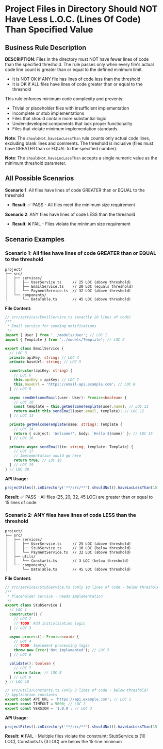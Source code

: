 # Project Files in Directory Should NOT Have Less L.O.C. (Lines Of Code) Than Specified Value

## Business Rule Description

**DESCRIPTION**: Files in the directory must NOT have fewer lines of code than the specified threshold. The rule passes only when every file's actual code line count is greater than or equal to the defined minimum limit.

- It is NOT OK if ANY file has lines of code less than the threshold
- It is OK if ALL files have lines of code greater than or equal to the threshold

This rule enforces minimum code complexity and prevents:

- Trivial or placeholder files with insufficient implementation
- Incomplete or stub implementations
- Files that should contain more substantial logic
- Under-developed components that lack proper functionality
- Files that violate minimum implementation standards

**Note**: The `shouldNot.haveLocLessThan` rule counts only actual code lines, excluding blank lines and comments. The threshold is inclusive (files must have GREATER than or EQUAL to the specified number).

**Note**: The `shouldNot.haveLocLessThan` accepts a single numeric value as the minimum threshold parameter.

## All Possible Scenarios

**Scenario 1**: All files have lines of code GREATER than or EQUAL to the threshold

- **Result**: ✅ PASS - All files meet the minimum size requirement

**Scenario 2**: ANY files have lines of code LESS than the threshold

- **Result**: ❌ FAIL - Files violate the minimum size requirement

## Scenario Examples

### Scenario 1: All files have lines of code GREATER than or EQUAL to the threshold

```
project/
├── src/
│   ├── services/
│   │   ├── UserService.ts     // 25 LOC (above threshold)
│   │   ├── EmailService.ts    // 20 LOC (equals threshold)
│   │   └── PaymentService.ts  // 32 LOC (above threshold)
│   └── components/
│       └── DataTable.ts       // 45 LOC (above threshold)
```

**File Content:**

```typescript
// src/services/EmailService.ts (exactly 20 lines of code)
/**
 * Email service for sending notifications
 */
import { User } from '../models/User'; // LOC 1
import { Template } from '../models/Template'; // LOC 2

export class EmailService {
  // LOC 3
  private apiKey: string; // LOC 4
  private baseUrl: string; // LOC 5

  constructor(apiKey: string) {
    // LOC 6
    this.apiKey = apiKey; // LOC 7
    this.baseUrl = 'https://email-api.example.com'; // LOC 8
  } // LOC 9

  async sendWelcomeEmail(user: User): Promise<boolean> {
    // LOC 10
    const template = this.getWelcomeTemplate(user.name); // LOC 11
    return await this.sendEmail(user.email, template); // LOC 12
  } // LOC 13

  private getWelcomeTemplate(name: string): Template {
    // LOC 14
    return { subject: 'Welcome!', body: `Hello ${name}` }; // LOC 15
  } // LOC 16

  private async sendEmail(to: string, template: Template) {
    // LOC 17
    // Implementation would go here
    return true; // LOC 18
  } // LOC 19
} // LOC 20
```

**API Usage:**

```typescript
projectFiles().inDirectory('**/src/**').shouldNot().haveLocLessThan(15).check();
```

**Result**: ✅ PASS - All files (25, 20, 32, 45 LOC) are greater than or equal to 15 lines of code

### Scenario 2: ANY files have lines of code LESS than the threshold

```
project/
├── src/
│   ├── services/
│   │   ├── UserService.ts     // 25 LOC (above threshold)
│   │   ├── StubService.ts     // 10 LOC (below threshold)
│   │   └── PaymentService.ts  // 32 LOC (above threshold)
│   ├── utils/
│   │   └── Constants.ts       // 3 LOC (below threshold)
│   └── components/
│       └── DataTable.ts       // 45 LOC (above threshold)
```

**File Content:**

```typescript
// src/services/StubService.ts (only 10 lines of code - below threshold)
/**
 * Placeholder service - needs implementation
 */
export class StubService {
  // LOC 1
  constructor() {
    // LOC 2
    // TODO: Add initialization logic
  } // LOC 3

  async process(): Promise<void> {
    // LOC 4
    // TODO: Implement processing logic
    throw new Error('Not implemented'); // LOC 5
  } // LOC 6

  validate(): boolean {
    // LOC 7
    return false; // LOC 8
  } // LOC 9
} // LOC 10

// src/utils/Constants.ts (only 3 lines of code - below threshold)
// Application constants
export const API_URL = 'https://api.example.com'; // LOC 1
export const TIMEOUT = 5000; // LOC 2
export const VERSION = '1.0.0'; // LOC 3
```

**API Usage:**

```typescript
projectFiles().inDirectory('**/src/**').shouldNot().haveLocLessThan(15).check();
```

**Result**: ❌ FAIL - Multiple files violate the constraint: StubService.ts (10 LOC), Constants.ts (3 LOC) are below the 15-line minimum
